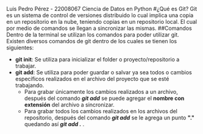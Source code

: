 Luis Pedro Pérez - 22008067
Ciencia de Datos en Python
#¿Qué es Git?
Git es un sistema de control de versiones distribuido lo cual implica una copia en un repositorio en la nube, teniendo copias en un repositorio local. El cual por medio de comandos se llegan a sincronizar las mismas.
##Comandos
Dentro de la terminal se utilizan los comandos para poder utilizar git. Existen diversos comandos de git dentro de los cuales se tienen los siguientes:
- **git init**: Se utiliza para inicializar el folder o proyecto/repositorio a trabajar.
- **git add**: Se utiliza para poder guardar o salvar ya sea todos o cambios específicos realizados en el archivo del proyecto que se esté trabajando.
    - Para grabar únicamente los cambios realizados a un archivo, después del comando ***git add*** se puede agregar el **nombre con extensión** del archivo a sincronizar.
    - Para grabar todos los cambios realizados en los archivos del repositorio, después del comando ***git add*** se le agrega un punto **"."** quedando así ***git add .*** .
